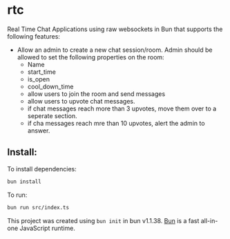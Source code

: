 # rtc

Real Time Chat Applications using raw websockets in Bun that supports the following features:

- Allow an admin to create a new chat session/room. Admin should be allowed to set the following properties on the room:
    - Name 
    - start_time 
    - is_open
    - cool_down_time 
    - allow users to join the room and send messages 
    - allow users to upvote chat messages.
    - if chat messages reach more than 3 upvotes, move them over to a seperate section.
    - if cha messages reach mre than 10 upvotes, alert the admin to answer.


## Install:
To install dependencies:

```bash
bun install
```

To run:

```bash
bun run src/index.ts
```

This project was created using `bun init` in bun v1.1.38. [Bun](https://bun.sh) is a fast all-in-one JavaScript runtime.
